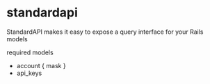 # standardapi
StandardAPI makes it easy to expose a query interface for your Rails models


required models
- account { mask }
- api_keys